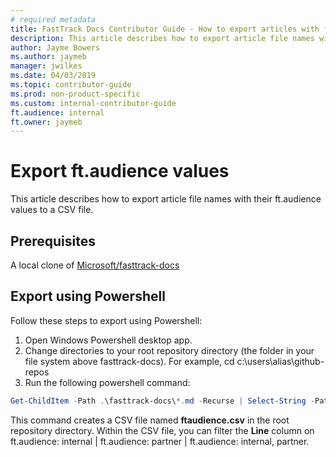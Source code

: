 ```yaml
---
# required metadata
title: FastTrack Docs Contributor Guide - How to export articles with ft.audience values
description: This article describes how to export article file names with their ft.audience values to a CSV file.
author: Jayme Bowers
ms.author: jaymeb
manager: jwilkes
ms.date: 04/03/2019
ms.topic: contributor-guide
ms.prod: non-product-specific
ms.custom: internal-contributor-guide
ft.audience: internal
ft.owner: jaymeb
---
```

# Export ft.audience values
This article describes how to export article file names with their ft.audience values to a CSV file.

## Prerequisites
A local clone of [Microsoft/fasttrack-docs](https://github.com/Microsoft/fasttrack-docs)

## Export using Powershell
Follow these steps to export using Powershell:
1. Open Windows Powershell desktop app.
2. Change directories to your root repository directory (the folder in your file system above fasttrack-docs). For example, cd c:\users\alias\github-repos
3. Run the following powershell command:
```powershell
Get-ChildItem -Path .\fasttrack-docs\*.md -Recurse | Select-String -Pattern 'ft.audience' | Export-Csv -Path .\ftaudience.csv -NoTypeInformation
```

This command creates a CSV file named **ftaudience.csv** in the root repository directory. Within the CSV file, you can filter the **Line** column on ft.audience: internal | ft.audience: partner | ft.audience: internal, partner.